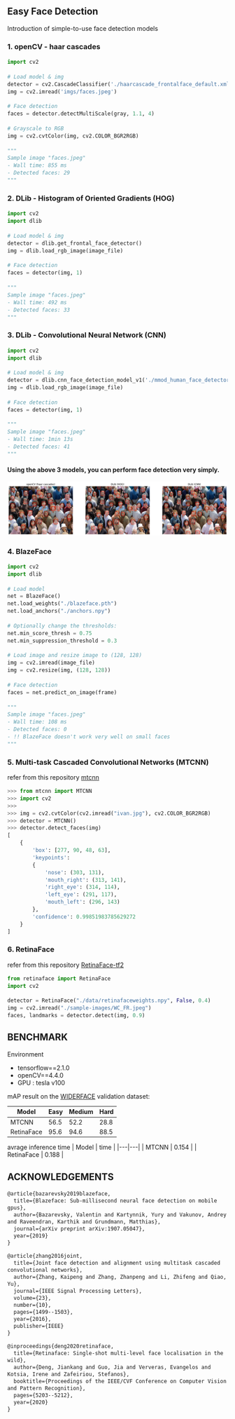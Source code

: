 ## Easy Face Detection
Introduction of simple-to-use face detection models


### 1. openCV - haar cascades
```python
import cv2

# Load model & img
detector = cv2.CascadeClassifier('./haarcascade_frontalface_default.xml')
img = cv2.imread('imgs/faces.jpeg')

# Face detection
faces = detector.detectMultiScale(gray, 1.1, 4)

# Grayscale to RGB
img = cv2.cvtColor(img, cv2.COLOR_BGR2RGB)

"""
Sample image "faces.jpeg"
- Wall time: 855 ms
- Detected faces: 29
"""
```

### 2. DLib - Histogram of Oriented Gradients (HOG)
```python
import cv2
import dlib

# Load model & img
detector = dlib.get_frontal_face_detector()
img = dlib.load_rgb_image(image_file)

# Face detection
faces = detector(img, 1)

"""
Sample image "faces.jpeg"
- Wall time: 492 ms
- Detected faces: 33
"""
```

### 3. DLib - Convolutional Neural Network (CNN)
```python
import cv2
import dlib

# Load model & img
detector = dlib.cnn_face_detection_model_v1('./mmod_human_face_detector.dat')
img = dlib.load_rgb_image(image_file)

# Face detection
faces = detector(img, 1)

"""
Sample image "faces.jpeg" 
- Wall time: 1min 13s
- Detected faces: 41
"""
```
#### Using the above 3 models, you can perform face detection very simply.
![result](imgs/sample_detection.png)


### 4. BlazeFace
```python
import cv2
import dlib

# Load model
net = BlazeFace()
net.load_weights("./blazeface.pth")
net.load_anchors("./anchors.npy")

# Optionally change the thresholds:
net.min_score_thresh = 0.75
net.min_suppression_threshold = 0.3

# Load image and resize image to (128, 128)
img = cv2.imread(image_file)
img = cv2.resize(img, (128, 128))

# Face detection
faces = net.predict_on_image(frame)

"""
Sample image "faces.jpeg" 
- Wall time: 108 ms
- Detected faces: 0
- !! BlazeFace doesn't work very well on small faces
"""
```


### 5. Multi-task Cascaded Convolutional Networks (MTCNN)
refer from this repository [mtcnn](https://github.com/ipazc/mtcnn)
```python
>>> from mtcnn import MTCNN
>>> import cv2
>>>
>>> img = cv2.cvtColor(cv2.imread("ivan.jpg"), cv2.COLOR_BGR2RGB)
>>> detector = MTCNN()
>>> detector.detect_faces(img)
[
    {
        'box': [277, 90, 48, 63],
        'keypoints':
        {
            'nose': (303, 131),
            'mouth_right': (313, 141),
            'right_eye': (314, 114),
            'left_eye': (291, 117),
            'mouth_left': (296, 143)
        },
        'confidence': 0.99851983785629272
    }
]
```
### 6. RetinaFace
refer from this repository [RetinaFace-tf2](https://github.com/StanislasBertrand/RetinaFace-tf2/edit/master/ReadMe.md)
```python
from retinaface import RetinaFace
import cv2

detector = RetinaFace("./data/retinafaceweights.npy", False, 0.4)
img = cv2.imread("./sample-images/WC_FR.jpeg")
faces, landmarks = detector.detect(img, 0.9)
```

## BENCHMARK

Environment
- tensorflow==2.1.0
- openCV==4.4.0
- GPU : tesla v100

mAP result on the [WIDERFACE](http://shuoyang1213.me/WIDERFACE/) validation dataset:  

| Model  | Easy  | Medium  | Hard  |
|---|---|---|---|
| MTCNN | 56.5 | 52.2 | 28.8 |
| RetinaFace | 95.6 | 94.6 | 88.5 |

avrage inference time
| Model | time |
|---|---|
| MTCNN | 0.154 |
| RetinaFace | 0.188 |

## ACKNOWLEDGEMENTS
```  
@article{bazarevsky2019blazeface,
  title={Blazeface: Sub-millisecond neural face detection on mobile gpus},
  author={Bazarevsky, Valentin and Kartynnik, Yury and Vakunov, Andrey and Raveendran, Karthik and Grundmann, Matthias},
  journal={arXiv preprint arXiv:1907.05047},
  year={2019}
}
```
```  
@article{zhang2016joint,
  title={Joint face detection and alignment using multitask cascaded convolutional networks},
  author={Zhang, Kaipeng and Zhang, Zhanpeng and Li, Zhifeng and Qiao, Yu},
  journal={IEEE Signal Processing Letters},
  volume={23},
  number={10},
  pages={1499--1503},
  year={2016},
  publisher={IEEE}
}
```
```  
@inproceedings{deng2020retinaface,
  title={Retinaface: Single-shot multi-level face localisation in the wild},
  author={Deng, Jiankang and Guo, Jia and Ververas, Evangelos and Kotsia, Irene and Zafeiriou, Stefanos},
  booktitle={Proceedings of the IEEE/CVF Conference on Computer Vision and Pattern Recognition},
  pages={5203--5212},
  year={2020}
}
```
